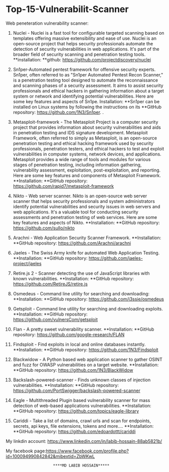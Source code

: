 # Top-15-Vulnerabilit-Scanner
Web peneteration vulnerability scanner:


1) Nuclei - Nuclei is a fast tool for configurable targeted scanning based on templates offering massive extensibility and ease of use.
Nuclei is an open-source project that helps security professionals automate the detection of security vulnerabilities in web applications. It's part of the broader field of security scanning and penetration testing tools.
**installation:
**github: https://github.com/projectdiscovery/nuclei


3) Sn1per-Automated pentest framework for offensive security experts.
Sn1per, often referred to as "Sn1per Automated Pentest Recon Scanner," is a penetration testing tool designed to automate the reconnaissance and scanning phases of a security assessment. It aims to assist security professionals and ethical hackers in gathering information about a target system or network and identifying potential vulnerabilities. Here are some key features and aspects of Sn1pe.
Installation:
**Sn1per can be installed on Linux systems by following the instructions on its
**GitHub repository: https://github.com/1N3/Sn1per. .


4) Metasploit-framework - The Metasploit Project is a computer security project that provides information about security vulnerabilities and aids in penetration testing and IDS signature development. Metasploit Framework, often referred to simply as Metasploit, is an open-source penetration testing and ethical hacking framework used by security professionals, penetration testers, and ethical hackers to test and exploit vulnerabilities in computer systems, network devices, and applications. Metasploit provides a wide range of tools and modules for various stages of penetration testing, including information gathering, vulnerability assessment, exploitation, post-exploitation, and reporting. Here are some key features and components of Metasploit Framework.
**Installation:
**GitHub repository: https://github.com/rapid7/metasploit-framework


6) Nikto - Web server scanner.
Nikto is an open-source web server scanner that helps security professionals and system administrators identify potential vulnerabilities and security issues in web servers and web applications. It's a valuable tool for conducting security assessments and penetration testing of web services. Here are some key features and aspects of Nikto.
**Installation:
**GitHub repository: https://github.com/sullo/nikto


7) Arachni - Web Application Security Scanner Framework.
**Installation:
**GitHub repository: https://github.com/Arachni/arachni


9) Jaeles - The Swiss Army knife for automated Web Application Testing.
**Installation:
**GitHub repository: https://github.com/jaeles-project/jaeles


10) Retire.js 2 - Scanner detecting the use of JavaScript libraries with known vulnerabilities.
**Installation:
**GitHub repository: https://github.com/RetireJS/retire.js


11) Osmedeus - Command line utility for searching and downloading:
**Installation:
**GitHub repository: https://github.com/j3ssie/osmedeus


12) Getsploit - Command line utility for searching and downloading exploits. 
**Installation:
**GitHub repository: https://github.com/vulnersCom/getsploit 


13) Flan - A pretty sweet vulnerability scanner.
**Installation:
**GitHub repository: https://github.com/google-research/FLAN


14) Findsploit - Find exploits in local and online databases instantly.
**Installation:
**GitHub repository: https://github.com/1N3/Findsploit


15) Blackwidow - A Python based web application scanner to gather OSINT and fuzz for OWASP vulnerabilities on a target website. 
**Installation:
**GitHub repository: https://github.com/1N3/BlackWidow


16) Backslash-powered-scanner - Finds unknown classes of injection vulnerabilities.
**Installation:
**GitHub repository: https://github.com/PortSwigger/backslash-powered-scanner


17) Eagle - Multithreaded Plugin based vulnerability scanner for mass detection of web-based applications vulnerabilities.
**Installation:
**GitHub repository: https://github.com/topics/eagle-library


18) Cariddi - Take a list of domains, crawl urls and scan for endpoints, secrets, api keys, file extensions, tokens and more....
**Installation:
**GitHub repository: https://github.com/edoardottt/cariddi



My linkdin account: https://www.linkedin.com/in/labib-hossain-88ab5821b/

My facebook page:https://www.facebook.com/profile.php?id=100094990842842&mibextid=ZbWKwL


                         ****MD LABIB HOSSAIN*****


